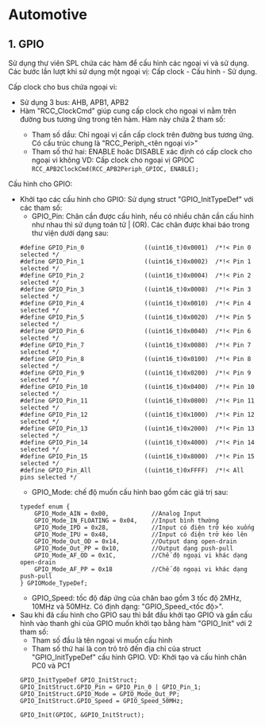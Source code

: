 # Automotive

## 1. GPIO
Sử dụng thư viên SPL chứa các hàm để cấu hình các ngoại vi và sử dụng. Các bước lần lượt khi sử dụng một ngoại vị: Cấp clock - Cấu hình - Sử dụng.  

Cấp clock cho bus chứa ngoại vi: 
- Sử dụng 3 bus: AHB, APB1, APB2
- Hàm "RCC_<bus>ClockCmd" giúp cung cấp clock cho ngoại vi nằm trên đường bus tương ứng trong tên hàm. Hàm này chứa 2 tham số:
    - Tham số dầu: Chỉ ngoại vị cần cấp clock trên đường bus tương ứng. Có cấu trúc chung là "RCC_<bus>Periph_<tên ngoại vi>" 
    - Tham số thứ hai: ENABLE hoăc DISABLE xác định có cấp clock cho ngoại vi không 
    VD: Cấp clock cho ngoại vị GPIOC
    `RCC_APB2ClockCmd(RCC_APB2Periph_GPIOC, ENABLE);`  

Cấu hình cho GPIO:  
- Khởi tạo các cấu hình cho GPIO: Sử dụng struct "GPIO_InitTypeDef" với các tham số:  
    - GPIO_Pin: Chân cần được cấu hình, nếu có nhiều chân cần cấu hình như nhau thì sử dụng toán tử | (OR). Các chân được khai báo trong thư viện dưới dạng sau:  
    ```
    #define GPIO_Pin_0                 ((uint16_t)0x0001)  /*!< Pin 0 selected */
    #define GPIO_Pin_1                 ((uint16_t)0x0002)  /*!< Pin 1 selected */
    #define GPIO_Pin_2                 ((uint16_t)0x0004)  /*!< Pin 2 selected */
    #define GPIO_Pin_3                 ((uint16_t)0x0008)  /*!< Pin 3 selected */
    #define GPIO_Pin_4                 ((uint16_t)0x0010)  /*!< Pin 4 selected */
    #define GPIO_Pin_5                 ((uint16_t)0x0020)  /*!< Pin 5 selected */
    #define GPIO_Pin_6                 ((uint16_t)0x0040)  /*!< Pin 6 selected */
    #define GPIO_Pin_7                 ((uint16_t)0x0080)  /*!< Pin 7 selected */
    #define GPIO_Pin_8                 ((uint16_t)0x0100)  /*!< Pin 8 selected */
    #define GPIO_Pin_9                 ((uint16_t)0x0200)  /*!< Pin 9 selected */
    #define GPIO_Pin_10                ((uint16_t)0x0400)  /*!< Pin 10 selected */
    #define GPIO_Pin_11                ((uint16_t)0x0800)  /*!< Pin 11 selected */
    #define GPIO_Pin_12                ((uint16_t)0x1000)  /*!< Pin 12 selected */
    #define GPIO_Pin_13                ((uint16_t)0x2000)  /*!< Pin 13 selected */
    #define GPIO_Pin_14                ((uint16_t)0x4000)  /*!< Pin 14 selected */
    #define GPIO_Pin_15                ((uint16_t)0x8000)  /*!< Pin 15 selected */
    #define GPIO_Pin_All               ((uint16_t)0xFFFF)  /*!< All pins selected */
    ```  
    - GPIO_Mode: chế độ muốn cấu hình bao gồm các giá trị sau:
    ```
    typedef enum {
        GPIO_Mode_AIN = 0x00,            //Analog Input
        GPIO_Mode_IN_FLOATING = 0x04,    //Input bình thường
        GPIO_Mode_IPD = 0x28,            //Input có điện trở kéo xuống    
        GPIO_Mode_IPU = 0x48,            //Input có điện trở kéo lên
        GPIO_Mode_Out_OD = 0x14,         //Output dạng open-drain
        GPIO_Mode_Out_PP = 0x10,         //Output dạng push-pull
        GPIO_Mode_AF_OD = 0x1C,          //Chế độ ngoại vi khác dạng open-drain
        GPIO_Mode_AF_PP = 0x18           //Chế độ ngoại vi khác dạng push-pull
    } GPIOMode_TypeDef;
    ```
    - GPIO_Speed: tốc độ đáp ứng của chân bao gồm 3 tốc độ 2MHz, 10MHz và 50MHz. Có định dạng: "GPIO_Speed_<tốc độ>".  
- Sau khi đã cấu hình cho GPIO sau thì bắt đầu khởi tạo GPIO và gắn cấu hình vào thanh ghi của GPIO muốn khởi tạo bằng hàm "GPIO_Init" với 2 tham số:  
    - Tham số đầu là tên ngoại vi muốn cấu hình  
    - Tham số thứ hai là con trỏ trỏ đến địa chỉ của struct "GPIO_InitTypeDef" cấu hình GPIO.
    VD: Khởi tạo và cấu hình chân PC0 và PC1 
    ```
    GPIO_InitTypeDef GPIO_InitStruct;
    GPIO_InitStruct.GPIO_Pin = GPIO_Pin_0 | GPIO_Pin_1;
    GPIO_InitStruct.GPIO_Mode = GPIO_Mode_Out_PP;
    GPIO_InitStruct.GPIO_Speed = GPIO_Speed_50MHz;
	
    GPIO_Init(GPIOC, &GPIO_InitStruct);
    ``` 
